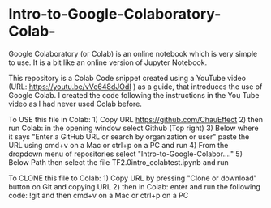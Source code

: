 # Intro-to-Google-Colaboratory-Colab-
Google Colaboratory (or Colab) is an online notebook which is very simple to use. 
It is a bit like an online version of Jupyter Notebook.

This repository is a Colab Code snippet created using a YouTube video (URL: https://youtu.be/vVe648dJOdI ) as a guide, that introduces the use of Google Colab.
I created the code following the instructions in the You Tube video as I had never used Colab before.


To USE this file in Colab: 1) Copy URL https://github.com/ChauEffect 2) then run Colab: in the opening window select Github (Top right) 3) Below where it says "Enter a GitHub URL or search by organization or user"  paste the URL using cmd+v on a Mac or ctrl+p on a PC and run 4) From the dropdown menu of repositories select "Intro-to-Google-Colabor...." 5) Below Path then select the file TF2.0intro_colabtest.ipynb and run


To CLONE this file to Colab: 1) Copy URL by pressing "Clone or download" button on Git and copying URL 2) then in Colab: enter and run the following code: !git and then cmd+v on a Mac or ctrl+p on a PC
